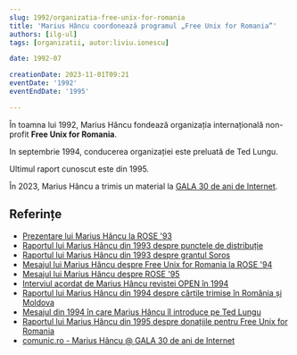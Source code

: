 ```yaml
---
slug: 1992/organizatia-free-unix-for-romania
title: 'Marius Hâncu coordonează programul „Free Unix for Romania”'
authors: [ilg-ul]
tags: [organizatii, autor:liviu.ionescu]

date: 1992-07

creationDate: 2023-11-01T09:21
eventDate: '1992'
eventEndDate: '1995'

---
```


În toamna lui 1992, Marius Hâncu fondează organizația internațională non-profit
**Free Unix for Romania**.

<!-- truncate -->

In septembrie 1994, conducerea organizației este preluată de Ted Lungu.

Ultimul raport cunoscut este din 1995.

În 2023, Marius Hâncu a trimis un material la
[GALA 30 de ani de Internet](/evenimente/2023/conferinta-dtc-30-ani-internet).

## Referințe

- [Prezentare lui Marius Hâncu la ROSE '93](/amintiri/1993/hancu-mesaj-free-unix-rose93/)
- [Raportul lui Marius Hâncu din 1993 despre punctele de distribuție](/amintiri/1993/hancu-distribution-centers/)
- [Raportul lui Marius Hâncu din 1993 despre grantul Soros](/amintiri/1993/hancu-soros-grant/)
- [Mesajul lui Marius Hâncu despre Free Unix for Romania la ROSE '94](/amintiri/1994/hancu-mesaj-free-unix-rose94/)
- [Mesajul lui Marius Hâncu despre ROSE '95](/amintiri/1995/hancu-mesaj-jsq-rose95/)
- [Interviul acordat de Marius Hâncu revistei OPEN în 1994](/amintiri/1994/hancu-interviu-revista-open/)
- [Raportul lui Marius Hâncu din 1994 despre cărțile trimise în România și Moldova](/amintiri/1994/hancu-soros-books/)
- [Mesajul din 1994 în care Marius Hâncu îl introduce pe Ted Lungu](/amintiri/1994/hancu-mesaj-ted-lungu/)
- [Raportul lui Marius Hâncu din 1995 despre donațiile pentru Free Unix for Romania](/amintiri/1995/hancu-donation-drive)
- [comunic.ro - Marius Hâncu @ GALA 30 de ani de Internet](https://comunic.ro/marius-hancu-gala-30-de-ani-de-internet-ro-free-unix-for-romania-movement-managed-to-associate-people-of-great-talents-who-forgot-their-personal-interest-in-the-interest-of-a-modern-romania-i/)
